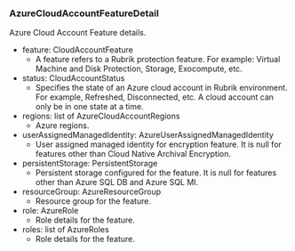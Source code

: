 ### AzureCloudAccountFeatureDetail
Azure Cloud Account Feature details.

- feature: CloudAccountFeature
  - A feature refers to a Rubrik protection feature. For example: Virtual Machine and Disk Protection, Storage, Exocompute, etc.
- status: CloudAccountStatus
  - Specifies the state of an Azure cloud account in Rubrik environment. For example, Refreshed, Disconnected, etc. A cloud account can only be in one state at a time.
- regions: list of AzureCloudAccountRegions
  - Azure regions.
- userAssignedManagedIdentity: AzureUserAssignedManagedIdentity
  - User assigned managed identity for encryption feature. It is null for features other than Cloud Native Archival Encryption.
- persistentStorage: PersistentStorage
  - Persistent storage configured for the feature. It is null for features other than Azure SQL DB and Azure SQL MI.
- resourceGroup: AzureResourceGroup
  - Resource group for the feature.
- role: AzureRole
  - Role details for the feature.
- roles: list of AzureRoles
  - Role details for the feature.

